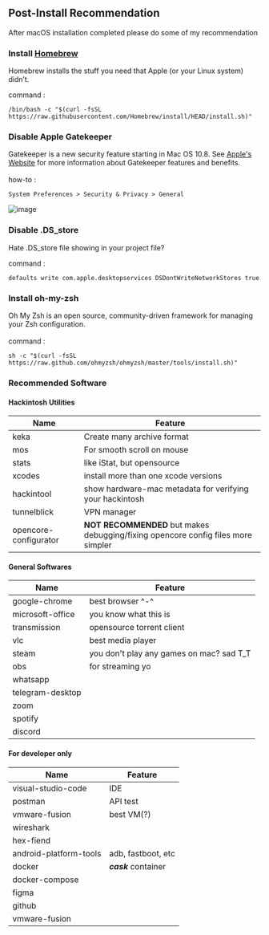 ## Post-Install Recommendation

After macOS installation completed please do some of my recommendation

### Install [Homebrew](https://brew.sh/)
Homebrew installs the stuff you need that Apple (or your Linux system) didn’t.

command : 
```
/bin/bash -c "$(curl -fsSL https://raw.githubusercontent.com/Homebrew/install/HEAD/install.sh)"
```

### Disable Apple Gatekeeper
Gatekeeper is a new security feature starting in Mac OS 10.8. See [Apple's Website](https://support.apple.com/en-us/HT202491) for more information about Gatekeeper features and benefits. \
 \
how-to : 
```
System Preferences > Security & Privacy > General
```

![image](https://user-images.githubusercontent.com/33412865/129668869-12ec1bb9-dd11-40ab-8302-707be6e43ba5.png)

### Disable .DS_store
Hate .DS_store file showing in your project file?

command :
```
defaults write com.apple.desktopservices DSDontWriteNetworkStores true
```

### Install oh-my-zsh
Oh My Zsh is an open source, community-driven framework for managing your Zsh configuration. \
 \
command : 
```
sh -c "$(curl -fsSL https://raw.github.com/ohmyzsh/ohmyzsh/master/tools/install.sh)"
```

### Recommended Software

#### Hackintosh Utilities

Name                  | Feature
----------------------|--------
keka                  | Create many archive format
mos                   | For smooth scroll on mouse
stats                 | like iStat, but opensource
xcodes                | install more than one xcode versions
hackintool            | show hardware-mac metadata for verifying your hackintosh
tunnelblick           | VPN manager
opencore-configurator | **NOT RECOMMENDED** but makes debugging/fixing opencore config files more simpler

#### General Softwares

Name              | Feature
------------------|--------
google-chrome     | best browser ^-^
microsoft-office  | you know what this is
transmission      | opensource torrent client
vlc               | best media player
steam             | you don't play any games on mac? sad T_T
obs               | for streaming yo
whatsapp          | 
telegram-desktop  | 
zoom              |
spotify           |
discord           |

#### For developer only

Name              | Feature
------------------|--------
visual-studio-code| IDE
postman           | API test
vmware-fusion     | best VM(?)
wireshark         | 
hex-fiend         |
android-platform-tools | adb, fastboot, etc
docker            | __*cask*__ container
docker-compose    | 
figma             | 
github            | 
vmware-fusion     |









